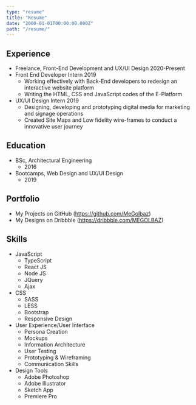 ```yaml
---
type: "resume"
title: "Resume"
date: "2000-01-01T00:00:00.000Z"
path: "/resume/"
---
```


## Experience
- Freelance, Front-End Development and UX/UI Design 2020-Present
- Front End Developer Intern 2019
  - Working effectively with Back-End developers to redesign an interactive website platform
  - Writing the HTML, CSS and JavaScript codes of the E-Platform
- UX/UI Design Intern 2019
  - Designing, developing and prototyping digital media for marketing and signage operations
  - Created Site Maps and Low fidelity wire-frames to conduct a innovative user journey

## Education
- BSc, Architectural Engineering
  - 2016
- Bootcamps, Web Design and UX/UI Design
  - 2019

## Portfolio
- My Projects on GitHub (https://github.com/MeGolbaz)
- My Designs on Dribbble (https://dribbble.com/MEGOLBAZ)


## Skills
- JavaScript
  - TypeScript
  - React JS
  - Node JS
  - JQuery
  - Ajax
- CSS
  - SASS
  - LESS
  - Bootstrap
  - Responsive Design
- User Experience/User Interface
  - Persona Creation
  - Mockups
  - Information Architecture
  - User Testing
  - Prototyping & Wireframing
  - Communication Skills
- Design Tools
  - Adobe Photoshop
  - Adobe Illustrator
  - Sketch App
  - Premiere Pro  
  
